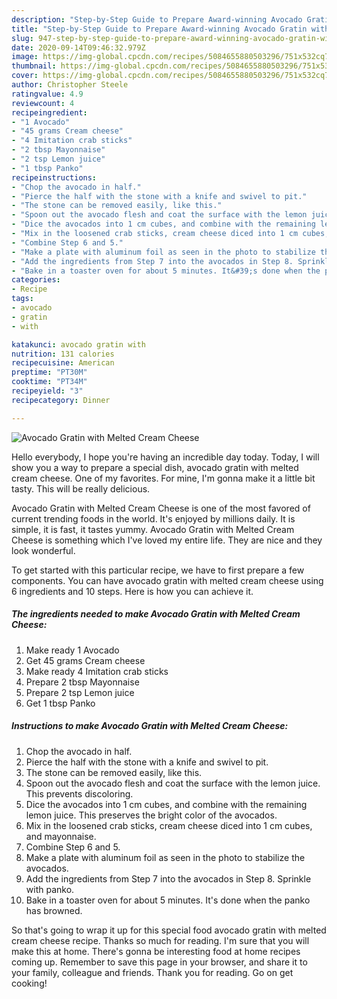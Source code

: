 ```yaml
---
description: "Step-by-Step Guide to Prepare Award-winning Avocado Gratin with Melted Cream Cheese"
title: "Step-by-Step Guide to Prepare Award-winning Avocado Gratin with Melted Cream Cheese"
slug: 947-step-by-step-guide-to-prepare-award-winning-avocado-gratin-with-melted-cream-cheese
date: 2020-09-14T09:46:32.979Z
image: https://img-global.cpcdn.com/recipes/5084655880503296/751x532cq70/avocado-gratin-with-melted-cream-cheese-recipe-main-photo.jpg
thumbnail: https://img-global.cpcdn.com/recipes/5084655880503296/751x532cq70/avocado-gratin-with-melted-cream-cheese-recipe-main-photo.jpg
cover: https://img-global.cpcdn.com/recipes/5084655880503296/751x532cq70/avocado-gratin-with-melted-cream-cheese-recipe-main-photo.jpg
author: Christopher Steele
ratingvalue: 4.9
reviewcount: 4
recipeingredient:
- "1 Avocado"
- "45 grams Cream cheese"
- "4 Imitation crab sticks"
- "2 tbsp Mayonnaise"
- "2 tsp Lemon juice"
- "1 tbsp Panko"
recipeinstructions:
- "Chop the avocado in half."
- "Pierce the half with the stone with a knife and swivel to pit."
- "The stone can be removed easily, like this."
- "Spoon out the avocado flesh and coat the surface with the lemon juice. This prevents discoloring."
- "Dice the avocados into 1 cm cubes, and combine with the remaining lemon juice. This preserves the bright color of the avocados."
- "Mix in the loosened crab sticks, cream cheese diced into 1 cm cubes, and mayonnaise."
- "Combine Step 6 and 5."
- "Make a plate with aluminum foil as seen in the photo to stabilize the avocados."
- "Add the ingredients from Step 7 into the avocados in Step 8. Sprinkle with panko."
- "Bake in a toaster oven for about 5 minutes. It&#39;s done when the panko has browned."
categories:
- Recipe
tags:
- avocado
- gratin
- with

katakunci: avocado gratin with 
nutrition: 131 calories
recipecuisine: American
preptime: "PT30M"
cooktime: "PT34M"
recipeyield: "3"
recipecategory: Dinner

---
```



![Avocado Gratin with Melted Cream Cheese](https://img-global.cpcdn.com/recipes/5084655880503296/751x532cq70/avocado-gratin-with-melted-cream-cheese-recipe-main-photo.jpg)

Hello everybody, I hope you're having an incredible day today. Today, I will show you a way to prepare a special dish, avocado gratin with melted cream cheese. One of my favorites. For mine, I'm gonna make it a little bit tasty. This will be really delicious.



Avocado Gratin with Melted Cream Cheese is one of the most favored of current trending foods in the world. It's enjoyed by millions daily. It is simple, it is fast, it tastes yummy. Avocado Gratin with Melted Cream Cheese is something which I've loved my entire life. They are nice and they look wonderful.


To get started with this particular recipe, we have to first prepare a few components. You can have avocado gratin with melted cream cheese using 6 ingredients and 10 steps. Here is how you can achieve it.

<!--inarticleads1-->

##### The ingredients needed to make Avocado Gratin with Melted Cream Cheese:

1. Make ready 1 Avocado
1. Get 45 grams Cream cheese
1. Make ready 4 Imitation crab sticks
1. Prepare 2 tbsp Mayonnaise
1. Prepare 2 tsp Lemon juice
1. Get 1 tbsp Panko




<!--inarticleads2-->

##### Instructions to make Avocado Gratin with Melted Cream Cheese:

1. Chop the avocado in half.
1. Pierce the half with the stone with a knife and swivel to pit.
1. The stone can be removed easily, like this.
1. Spoon out the avocado flesh and coat the surface with the lemon juice. This prevents discoloring.
1. Dice the avocados into 1 cm cubes, and combine with the remaining lemon juice. This preserves the bright color of the avocados.
1. Mix in the loosened crab sticks, cream cheese diced into 1 cm cubes, and mayonnaise.
1. Combine Step 6 and 5.
1. Make a plate with aluminum foil as seen in the photo to stabilize the avocados.
1. Add the ingredients from Step 7 into the avocados in Step 8. Sprinkle with panko.
1. Bake in a toaster oven for about 5 minutes. It&#39;s done when the panko has browned.




So that's going to wrap it up for this special food avocado gratin with melted cream cheese recipe. Thanks so much for reading. I'm sure that you will make this at home. There's gonna be interesting food at home recipes coming up. Remember to save this page in your browser, and share it to your family, colleague and friends. Thank you for reading. Go on get cooking!
